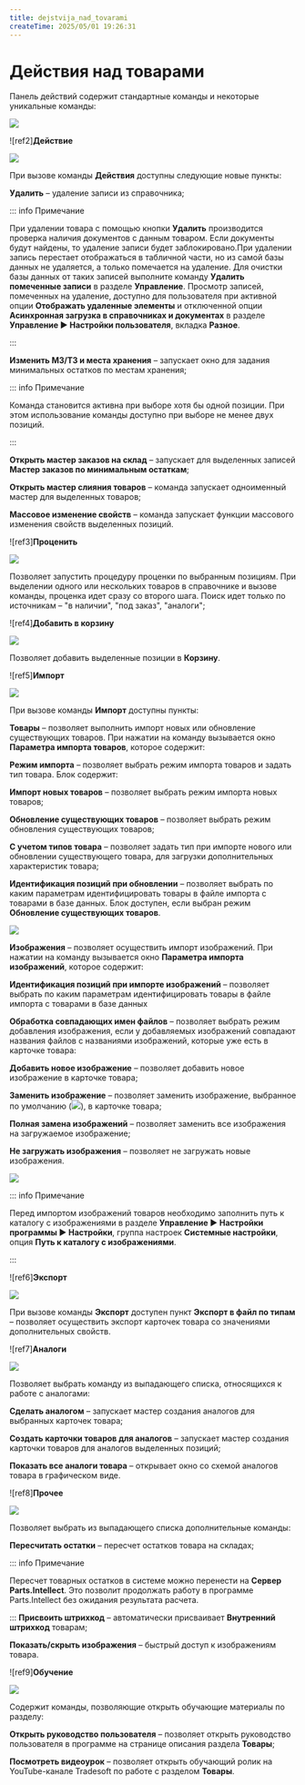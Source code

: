 ```yaml
---
title: dejstvija_nad_tovarami
createTime: 2025/05/01 19:26:31
---
```

# Действия над товарами

Панель действий содержит стандартные команды и некоторые уникальные команды:

![](Aspose.Words.83ab1c44-6b28-430a-a5f2-4d9e6ba1abd4.880.png)

![ref2]**Действие**

![](Aspose.Words.83ab1c44-6b28-430a-a5f2-4d9e6ba1abd4.881.png)

При вызове команды **Действия** доступны следующие новые пункты:

**Удалить** – удаление записи из справочника;

::: info Примечание

При удалении товара с помощью кнопки **Удалить** производится проверка наличия документов с данным товаром. Если документы будут найдены, то удаление записи будет заблокировано.При удалении запись перестает отображаться в табличной части, но из самой базы данных не удаляется, а только помечается на удаление. Для очистки базы данных от таких записей выполните команду **Удалить помеченные записи** в разделе **Управление**. Просмотр записей, помеченных на удаление, доступно для пользователя при активной опции **Отображать удаленные элементы** и отключенной опции **Асинхронная загрузка в справочниках и документах** в разделе **Управление ► Настройки пользователя**, вкладка **Разное**.

:::

**Изменить МЗ/ТЗ и места хранения** – запускает окно для задания минимальных остатков по местам хранения;

::: info Примечание

Команда становится активна при выборе хотя бы одной позиции. При этом использование команды доступно при выборе не менее двух позиций.

:::

**Открыть мастер заказов на склад** – запускает для выделенных записей **Мастер заказов по минимальным остаткам**;

**Открыть мастер слияния товаров** – команда запускает одноименный мастер для выделенных товаров;

**Массовое изменение свойств** – команда запускает функции массового изменения свойств выделенных позиций.

![ref3]**Проценить**

![](Aspose.Words.83ab1c44-6b28-430a-a5f2-4d9e6ba1abd4.882.png)

Позволяет запустить процедуру проценки по выбранным позициям. При выделении одного или нескольких товаров в справочнике и вызове команды, проценка идет сразу со второго шага. Поиск идет только по источникам – "в наличии", "под заказ", "аналоги";

![ref4]**Добавить в корзину**

![](Aspose.Words.83ab1c44-6b28-430a-a5f2-4d9e6ba1abd4.883.png)

Позволяет добавить выделенные позиции в **Корзину**.

![ref5]**Импорт**

![](Aspose.Words.83ab1c44-6b28-430a-a5f2-4d9e6ba1abd4.884.png)

При вызове команды **Импорт** доступны пункты:

**Товары** – позволяет выполнить импорт новых или обновление существующих товаров. При нажатии на команду вызывается окно **Параметра импорта товаров**, которое содержит:

**Режим импорта** – позволяет выбрать режим импорта товаров и задать тип товара. Блок содержит:

**Импорт новых товаров** – позволяет выбрать режим импорта новых товаров;

**Обновление существующих товаров** – позволяет выбрать режим обновления существующих товаров;

**С учетом типов товара** – позволяет задать тип при импорте нового или обновлении существующего товара, для загрузки дополнительных характеристик товара;

**Идентификация позиций при обновлении** – позволяет выбрать по каким параметрам идентифицировать товары в файле импорта с товарами в базе данных. Блок доступен, если выбран режим **Обновление существующих товаров**.

![](Aspose.Words.83ab1c44-6b28-430a-a5f2-4d9e6ba1abd4.885.png)

**Изображения** – позволяет осуществить импорт изображений. При нажатии на команду вызывается окно **Параметра импорта изображений**, которое содержит:

**Идентификация позиций при импорте изображений** – позволяет выбрать по каким параметрам идентифицировать товары в файле импорта с товарами в базе данных

**Обработка совпадающих имен файлов** – позволяет выбрать режим добавления изображения, если у добавляемых изображений совпадают названия файлов с названиями изображений, которые уже есть в карточке товара:

**Добавить новое изображение** – позволяет добавить новое изображение в карточке товара;

**Заменить изображение** – позволяет заменить изображение, выбранное по умолчанию (![](Aspose.Words.83ab1c44-6b28-430a-a5f2-4d9e6ba1abd4.886.png)), в карточке товара;

**Полная замена изображений** – позволяет заменить все изображения на загружаемое изображение;

**Не загружать изображения** – позволяет не загружать новые изображения.

![](Aspose.Words.83ab1c44-6b28-430a-a5f2-4d9e6ba1abd4.887.png)

::: info Примечание

Перед импортом изображений товаров необходимо заполнить путь к каталогу с изображениями в разделе **Управление ► Настройки программы ► Настройки**, группа настроек **Системные настройки**, опция **Путь к каталогу с изображениями**.

:::

![ref6]**Экспорт**

![](Aspose.Words.83ab1c44-6b28-430a-a5f2-4d9e6ba1abd4.888.png)

При вызове команды **Экспорт** доступен пункт **Экспорт в файл по типам** – позволяет осуществить экспорт карточек товара со значениями дополнительных свойств.

![ref7]**Аналоги**

![](Aspose.Words.83ab1c44-6b28-430a-a5f2-4d9e6ba1abd4.889.png)

Позволяет выбрать команду из выпадающего списка, относящихся к работе с аналогами:

**Сделать аналогом** – запускает мастер создания аналогов для выбранных карточек товара;

**Создать карточки товаров для аналогов** – запускает мастер создания карточки товаров для аналогов выделенных позиций;

**Показать все аналоги товара** – открывает окно со схемой аналогов товара в графическом виде.

![ref8]**Прочее**

![](Aspose.Words.83ab1c44-6b28-430a-a5f2-4d9e6ba1abd4.890.png)

Позволяет выбрать из выпадающего списка дополнительные команды:

**Пересчитать остатки** – пересчет остатков товара на складах;

::: info Примечание

Пересчет товарных остатков в системе можно перенести на **Сервер** **Parts.Intellect**. Это позволит продолжать работу в программе Parts.Intellect без ожидания результата расчета.

:::
**Присвоить штрихкод** – автоматически присваивает **Внутренний штрихкод** товарам;

**Показать/скрыть изображения** – быстрый доступ к изображениям товара.

![ref9]**Обучение**

![](Aspose.Words.83ab1c44-6b28-430a-a5f2-4d9e6ba1abd4.891.png)

Содержит команды, позволяющие открыть обучающие материалы по разделу:

**Открыть руководство пользователя** – позволяет открыть руководство пользователя в программе на странице описания раздела **Товары**;

**Посмотреть видеоурок** – позволяет открыть обучающий ролик на YouTube-канале Tradesoft по работе с разделом **Товары**.